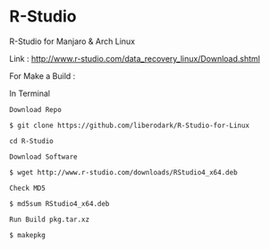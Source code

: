 # R-Studio
R-Studio for Manjaro &amp; Arch Linux

Link : http://www.r-studio.com/data_recovery_linux/Download.shtml

For Make a Build :

In Terminal
```
Download Repo

$ git clone https://github.com/liberodark/R-Studio-for-Linux

cd R-Studio
```
```
Download Software

$ wget http://www.r-studio.com/downloads/RStudio4_x64.deb
```
```
Check MD5

$ md5sum RStudio4_x64.deb
```
```
Run Build pkg.tar.xz

$ makepkg
```

